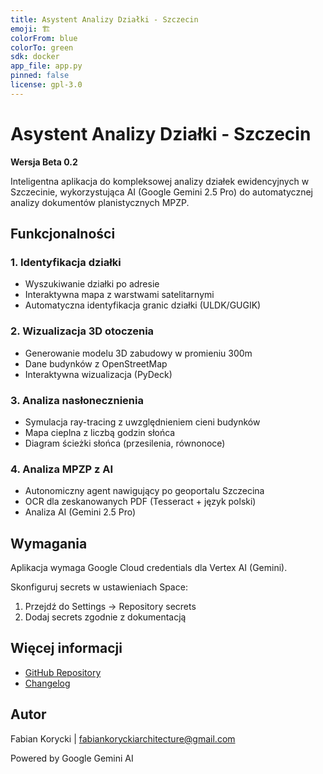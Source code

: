 ```yaml
---
title: Asystent Analizy Działki - Szczecin
emoji: 🏗️
colorFrom: blue
colorTo: green
sdk: docker
app_file: app.py
pinned: false
license: gpl-3.0
---
```


# Asystent Analizy Działki - Szczecin

**Wersja Beta 0.2**

Inteligentna aplikacja do kompleksowej analizy działek ewidencyjnych w Szczecinie, wykorzystująca AI (Google Gemini 2.5 Pro) do automatycznej analizy dokumentów planistycznych MPZP.

## Funkcjonalności

### 1. Identyfikacja działki
- Wyszukiwanie działki po adresie
- Interaktywna mapa z warstwami satelitarnymi
- Automatyczna identyfikacja granic działki (ULDK/GUGIK)

### 2. Wizualizacja 3D otoczenia
- Generowanie modelu 3D zabudowy w promieniu 300m
- Dane budynków z OpenStreetMap
- Interaktywna wizualizacja (PyDeck)

### 3. Analiza nasłonecznienia
- Symulacja ray-tracing z uwzględnieniem cieni budynków
- Mapa cieplna z liczbą godzin słońca
- Diagram ścieżki słońca (przesilenia, równonoce)

### 4. Analiza MPZP z AI
- Autonomiczny agent nawigujący po geoportalu Szczecina
- OCR dla zeskanowanych PDF (Tesseract + język polski)
- Analiza AI (Gemini 2.5 Pro)

## Wymagania

Aplikacja wymaga Google Cloud credentials dla Vertex AI (Gemini).

Skonfiguruj secrets w ustawieniach Space:
1. Przejdź do Settings → Repository secrets
2. Dodaj secrets zgodnie z dokumentacją

## Więcej informacji

- [GitHub Repository](https://github.com/FabianekPawianek/asystent-analizy-dzialki)
- [Changelog](CHANGELOG.md)

## Autor

Fabian Korycki | fabiankoryckiarchitecture@gmail.com

Powered by Google Gemini AI
